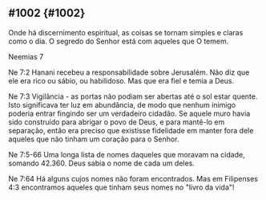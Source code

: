 ## #1002 {#1002}

Onde há discernimento espiritual, as coisas se tornam simples e claras como o dia. O segredo do Senhor está com aqueles que O temem.

Neemias 7

Ne 7:2 Hanani recebeu a responsabilidade sobre Jerusalém. Não diz que ele era rico ou sábio, ou habilidoso. Mas que era fiel e temia a Deus.

Ne 7:3 Vigilância - as portas não podiam ser abertas até o sol estar quente. Isto significava ter luz em abundância, de modo que nenhum inimigo poderia entrar fingindo ser um verdadeiro cidadão. Se aquele muro havia sido construído para abrigar o povo de Deus, e para mantê-lo em separação, então era preciso que existisse fidelidade em manter fora dele aqueles que não tinham um coração para o Senhor.

Ne 7:5-66 Uma longa lista de nomes daqueles que moravam na cidade, somando 42.360\. Deus sabia o nome de cada um deles.

Ne 7:64 Há alguns cujos nomes não foram encontrados. Mas em Filipenses 4:3 encontramos aqueles que tinham seus nomes no &quot;livro da vida&quot;!